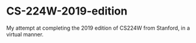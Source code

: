 # CS-224W-2019-edition
My attempt at completing the 2019 edition of CS224W from Stanford, in a virtual manner.
